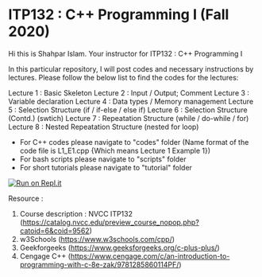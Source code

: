 # ITP132 : C++ Programming I (Fall 2020)

Hi this is Shahpar Islam. Your instructor for ITP132 : C++ Programming I

In this particular repository, I will post codes and necessary instructions by lectures.
Please follow the below list to find the codes for the lectures:

Lecture 1 : Basic Skeleton 
Lecture 2 : Input / Output; Comment
Lecture 3 : Variable declaration 
Lecture 4 : Data types / Memory management
Lecture 5 : Selection Structure (if / if-else / else if)
Lecture 6 : Selection Structure (Contd.) (swtich)
Lecture 7 : Repeatation Structure (while / do-while / for)
Lecture 8 : Nested Repeatation Structure (nested for loop)

- For C++ codes please navigate to "codes" folder
  (Name format of the code file is L1_E1.cpp {Which means Lecture 1 Example 1})
- For bash scripts please navigate to "scripts" folder
- For short tutorials please navigate to "tutorial" folder

[![Run on Repl.it](https://repl.it/badge/github/Islam-shahpar/ITP132)](https://repl.it/github/Islam-shahpar/ITP132)

Resource : 

1. Course description : NVCC ITP132 (https://catalog.nvcc.edu/preview_course_nopop.php?catoid=6&coid=9562)
2. w3Schools (https://www.w3schools.com/cpp/)
3. Geekforgeeks (https://www.geeksforgeeks.org/c-plus-plus/)
4. Cengage C++ (https://www.cengage.com/c/an-introduction-to-programming-with-c-8e-zak/9781285860114PF/)